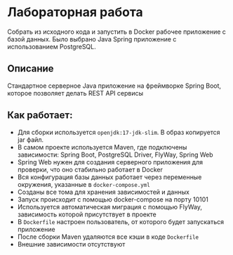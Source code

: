 # Лабораторная работа

Собрать из исходного кода и запустить в Docker рабочее приложение с базой данных. Было выбрано Java Spring приложение с использованием PostgreSQL.

## Описание

Стандартное серверное Java приложение на фреймворке Spring Boot, которое позволяет делать REST API сервисы

## Как работает:

* Для сборки используется `openjdk:17-jdk-slim`. В образ копируется jar файл.
* В самом проекте используется Maven, где подключены зависимости: Spring Boot, PostgreSQL Driver, FlyWay, Spring Web
* Spring Web нужен для создания серверного приложения для проверки, что оно стабильно работает в Docker
* Вся конфигурация базы данных работает через переменные окружения, указанные в `docker-compose.yml`
* Созданы все тома для хранения зависимостей и данных
* Запуск происходит с помощью docker-compose на порту 10101
* Используется автоматическая миграция с помощью FlyWay, зависимость которой присутствует в проекте
* В `Dockerfile` настроен пользователь, от которого будет запускаться приложение
* После сборки Maven удаляются все кэши в коде `Dockerfile`
* Внешние зависимости отсутствуют